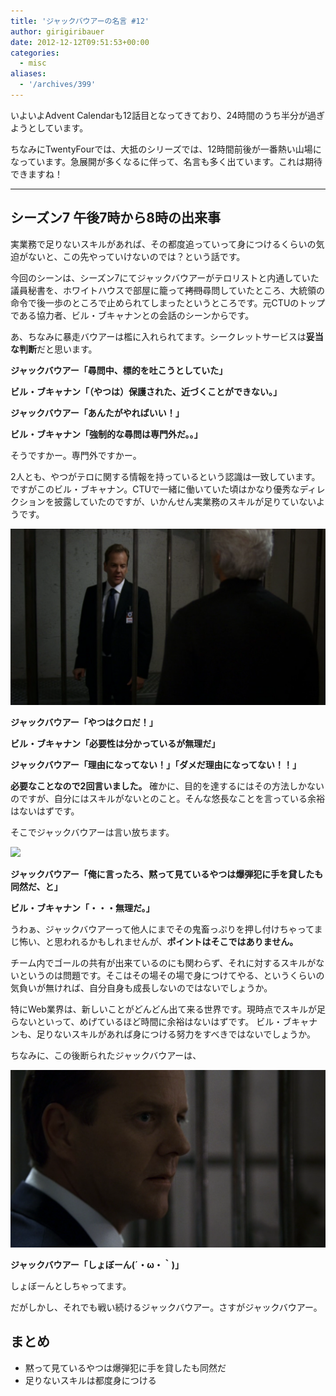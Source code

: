 ```yaml
---
title: 'ジャックバウアーの名言 #12'
author: girigiribauer
date: 2012-12-12T09:51:53+00:00
categories:
  - misc
aliases:
  - '/archives/399'
---
```

いよいよAdvent Calendarも12話目となってきており、24時間のうち半分が過ぎようとしています。

ちなみにTwentyFourでは、大抵のシリーズでは、12時間前後が一番熱い山場になっています。急展開が多くなるに伴って、名言も多く出ています。これは期待できますね！

* * *

## シーズン7 午後7時から8時の出来事

実業務で足りないスキルがあれば、その都度追っていって身につけるくらいの気迫がないと、この先やっていけないのでは？という話です。

今回のシーンは、シーズン7にてジャックバウアーがテロリストと内通していた議員秘書を、ホワイトハウスで部屋に籠って<del>拷問</del>尋問していたところ、大統領の命令で後一歩のところで止められてしまったというところです。元CTUのトップである協力者、ビル・ブキャナンとの会話のシーンからです。

あ、ちなみに暴走バウアーは檻に入れられてます。シークレットサービスは**妥当な判断**だと思います。

**ジャックバウアー「尋問中、標的を吐こうとしていた」**

**ビル・ブキャナン「（やつは）保護された、近づくことができない。」**

**ジャックバウアー「あんたがやればいい！」**

**ビル・ブキャナン「強制的な尋問は専門外だ。。」**

そうですかー。専門外ですかー。

2人とも、やつがテロに関する情報を持っているという認識は一致しています。ですがこのビル・ブキャナン。CTUで一緒に働いていた頃はかなり優秀なディレクションを披露していたのですが、いかんせん実業務のスキルが足りていないようです。

![ジャックバウアー「やつはクロだ！」][1]

**ジャックバウアー「やつはクロだ！」**

**ビル・ブキャナン「必要性は分かっているが無理だ」**

**ジャックバウアー「理由になってない！」「ダメだ理由になってない！！」**

**必要なことなので2回言いました。** 確かに、目的を達するにはその方法しかないのですが、自分にはスキルがないとのこと。そんな悠長なことを言っている余裕はないはずです。

そこでジャックバウアーは言い放ちます。

![][2]

**ジャックバウアー「俺に言ったろ、黙って見ているやつは爆弾犯に手を貸したも同然だ、と」**

**ビル・ブキャナン「・・・無理だ。」**

うわぁ、ジャックバウアーって他人にまでその鬼畜っぷりを押し付けちゃってまじ怖い、と思われるかもしれませんが、**ポイントはそこではありません。**

チーム内でゴールの共有が出来ているのにも関わらず、それに対するスキルがないというのは問題です。そこはその場その場で身につけてやる、というくらいの気負いが無ければ、自分自身も成長しないのではないでしょうか。

特にWeb業界は、新しいことがどんどん出て来る世界です。現時点でスキルが足らないといって、めげているほど時間に余裕はないはずです。 ビル・ブキャナンも、足りないスキルがあれば身につける努力をすべきではないでしょうか。

ちなみに、この後断られたジャックバウアーは、

![ジャックバウアー「しょぼーん(´・ω・｀)」][3]

**ジャックバウアー「しょぼーん(´・ω・｀)」**

しょぼーんとしちゃってます。

だがしかし、それでも戦い続けるジャックバウアー。さすがジャックバウアー。

## まとめ

  * 黙って見ているやつは爆弾犯に手を貸したも同然だ
  * 足りないスキルは都度身につける

 [1]: /img/2012/12/24advent12-012.png
 [2]: /img/2012/12/24advent12-022.png
 [3]: /img/2012/12/24advent12-032.png

